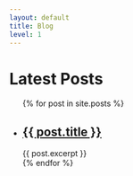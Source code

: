 ```yaml
---
layout: default
title: Blog
level: 1
---
```


<h1>Latest Posts</h1>

<ul>
  {% for post in site.posts %}
    <li>
      <h2><a href="{{ base.url }}{{ post.url }}">{{ post.title }}</a></h2>
      {{ post.excerpt }}
    </li>
  {% endfor %}
</ul>

